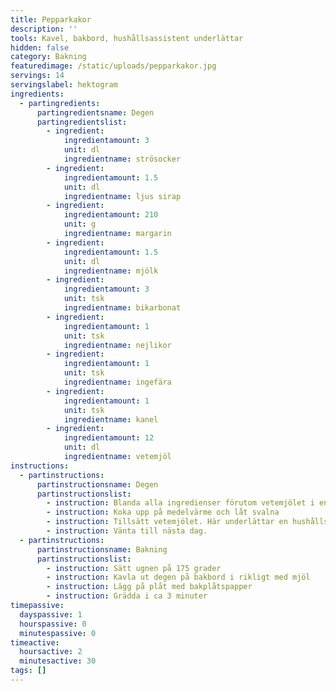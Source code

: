 ```yaml
---
title: Pepparkakor
description: ''
tools: Kavel, bakbord, hushållsassistent underlättar
hidden: false
category: Bakning
featuredimage: /static/uploads/pepparkakor.jpg
servings: 14
servingslabel: hektogram
ingredients:
  - partingredients:
      partingredientsname: Degen
      partingredientslist:
        - ingredient:
            ingredientamount: 3
            unit: dl
            ingredientname: strösocker
        - ingredient:
            ingredientamount: 1.5
            unit: dl
            ingredientname: ljus sirap
        - ingredient:
            ingredientamount: 210
            unit: g
            ingredientname: margarin
        - ingredient:
            ingredientamount: 1.5
            unit: dl
            ingredientname: mjölk
        - ingredient:
            ingredientamount: 3
            unit: tsk
            ingredientname: bikarbonat
        - ingredient:
            ingredientamount: 1
            unit: tsk
            ingredientname: nejlikor
        - ingredient:
            ingredientamount: 1
            unit: tsk
            ingredientname: ingefära
        - ingredient:
            ingredientamount: 1
            unit: tsk
            ingredientname: kanel
        - ingredient:
            ingredientamount: 12
            unit: dl
            ingredientname: vetemjöl
instructions:
  - partinstructions:
      partinstructionsname: Degen
      partinstructionslist:
        - instruction: Blanda alla ingredienser förutom vetemjölet i en kastrull
        - instruction: Koka upp på medelvärme och låt svalna
        - instruction: Tillsätt vetemjölet. Här underlättar en hushållsassistent.
        - instruction: Vänta till nästa dag.
  - partinstructions:
      partinstructionsname: Bakning
      partinstructionslist:
        - instruction: Sätt ugnen på 175 grader
        - instruction: Kavla ut degen på bakbord i rikligt med mjöl
        - instruction: Lägg på plåt med bakplåtspapper
        - instruction: Grädda i ca 3 minuter
timepassive:
  dayspassive: 1
  hourspassive: 0
  minutespassive: 0
timeactive:
  hoursactive: 2
  minutesactive: 30
tags: []
---
```


